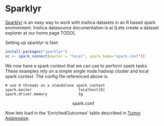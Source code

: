 # Sparklyr
[Sparklyr](http://spark.rstudio.com/) is an easy way to work with insilica datasets in an R based spark environment. Insilica datasource documentation is at [Lets create a dataset explorer at our home page TODO].

Setting up sparklyr is fast:

```R
install.packages("sparklyr")
sc <- spark_connect(master = "local", spark_home="spark.conf"))
```
We now have a spark context that we can use to perform spark tasks.  These examples rely on a simple single node hadoop cluster and local spark context.  The config file referenced above is:

```
# use 8 threads on a standalone spark context
spark.master                     localhost[8]
spark.driver.memory              5g
```
<center>spark.conf</center>

Now lets load in the 'EnrichedOutcomes' table described in [Tumor Aggression](../3_tumor_aggression/README.md). 
